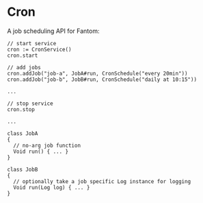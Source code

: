 # Cron

A job scheduling API for Fantom:

    // start service
    cron := CronService()
    cron.start

    // add jobs
    cron.addJob("job-a", JobA#run, CronSchedule("every 20min"))
    cron.addJob("job-b", JobB#run, CronSchedule("daily at 10:15"))

    ...

    // stop service
    cron.stop

    ...

    class JobA
    {
      // no-arg job function
      Void run() { ... }
    }

    class JobB
    {
      // optionally take a job specific Log instance for logging
      Void run(Log log) { ... }
    }


